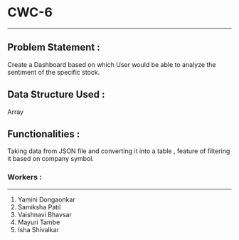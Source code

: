 # CWC-6
********************************************************

Problem Statement :
------------------------------------------------------------
Create a Dashboard based on which User would be able to analyze the sentiment of the specific stock.

Data Structure Used :
------------------------------------------------------------
Array 

Functionalities :
-----------------------------------------------------------
Taking data from JSON file and converting it into a table , feature of filtering it based on company symbol.

### Workers : 
----------------------------------------------------------
1) Yamini Dongaonkar
2) Samiksha Patil
3) Vaishnavi Bhavsar
4) Mayuri Tambe
5) Isha Shivalkar

